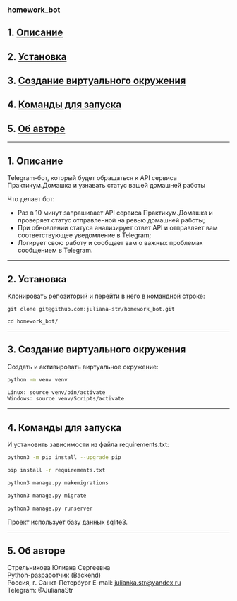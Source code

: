 ### homework_bot


## 1. [Описание](#1)
## 2. [Установка](#2)
## 3. [Создание виртуального окружения](#3)
## 4. [Команды для запуска](#4)
## 5. [Об авторе](#5)

---
## 1. Описание <a id=1></a>

Telegram-бот, который будет обращаться к API сервиса Практикум.Домашка и узнавать статус вашей домашней работы

Что делает бот:

- Раз в 10 минут запрашивает API сервиса Практикум.Домашка и проверяет статус отправленной на ревью домашней работы;
- При обновлении статуса анализирует ответ API и отправляет вам соответствующее уведомление в Telegram;
- Логирует свою работу и сообщает вам о важных проблемах сообщением в Telegram.

---
## 2. Установка  <a id=2></a>

Клонировать репозиторий и перейти в него в командной строке:

```
git clone git@github.com:juliana-str/homework_bot.git
```

```
cd homework_bot/
```
---
## 3. Создание виртуального окружения <a id=3></a>

Cоздать и активировать виртуальное окружение:
```bash
python -m venv venv
```
```bash
Linux: source venv/bin/activate
Windows: source venv/Scripts/activate
```

---
## 4. Команды для запуска <a id=4></a>

И установить зависимости из файла requirements.txt:
```bash
python3 -m pip install --upgrade pip
```
```bash
pip install -r requirements.txt
```
```bash
python3 manage.py makemigrations
```
```bash
python3 manage.py migrate
```
```bash
python3 manage.py runserver
```

Проект использует базу данных sqlite3.  

---
## 5. Об авторе <a id=5></a>

Стрельникова Юлиана Сергеевна  
Python-разработчик (Backend)  
Россия, г. Санкт-Петербург
E-mail: julianka.str@yandex.ru  
Telegram: @JulianaStr
